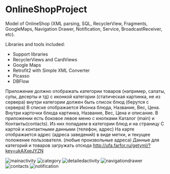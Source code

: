 # OnlineShopProject
Model of OnlineShop (XML parsing, SQL, RecyclerView, Fragments, GoogleMaps, Navigation Drawer, Notification, Service, BroadcastReceiver, etc). 

Libraries and tools included:

- Support libraries
- RecyclerViews and CardViews
- Google Maps
- Retrofit2 with Simple XML Converter
- Picasso
- DBFlow 


Приложение должно отображать категории товаров (например, салаты, супы, десерты и тд) с иконкой категории (статическая картинка, не из сервера) внутри категории должен быть список блюд (берутся с сервера) В списке отображается Иконка блюда, Название, Вес, Цена. Внутри карточки блюда картинка, Название, Вес, Цена и описание. В приложении есть боковое левое меню с кнопками Каталог (main) и Контакты(contacts). Из них попадаем в категории блюд и на страницу С картой и контактными данными (телефон, адрес) На карте отображается адрес (адреса заведений) в виде метки, и текущее положение пользователя. (любые произвольные адреса) Данные для категорий и товаров загружать отсюда http://ufa.farfor.ru/getyml/?key=ukAXxeJYZN

![mainactivity](https://cloud.githubusercontent.com/assets/20554467/18092157/e787bec0-6ed3-11e6-804a-c93bfabab2c7.png)
![category](https://cloud.githubusercontent.com/assets/20554467/18092155/e777530a-6ed3-11e6-973c-761e250f830d.png)
![detailedactivity](https://cloud.githubusercontent.com/assets/20554467/18092154/e76cc76e-6ed3-11e6-8ab9-6d7080961754.png)
![navigationdrawer](https://cloud.githubusercontent.com/assets/20554467/18579529/eaac5bdc-7bfe-11e6-938b-6aae68675083.png)
![contacts](https://cloud.githubusercontent.com/assets/20554467/18092156/e77f182e-6ed3-11e6-886b-3c47b472f484.png)
![notification](https://cloud.githubusercontent.com/assets/20554467/18553729/3435d89a-7b6a-11e6-82e4-2f52351841da.png)


